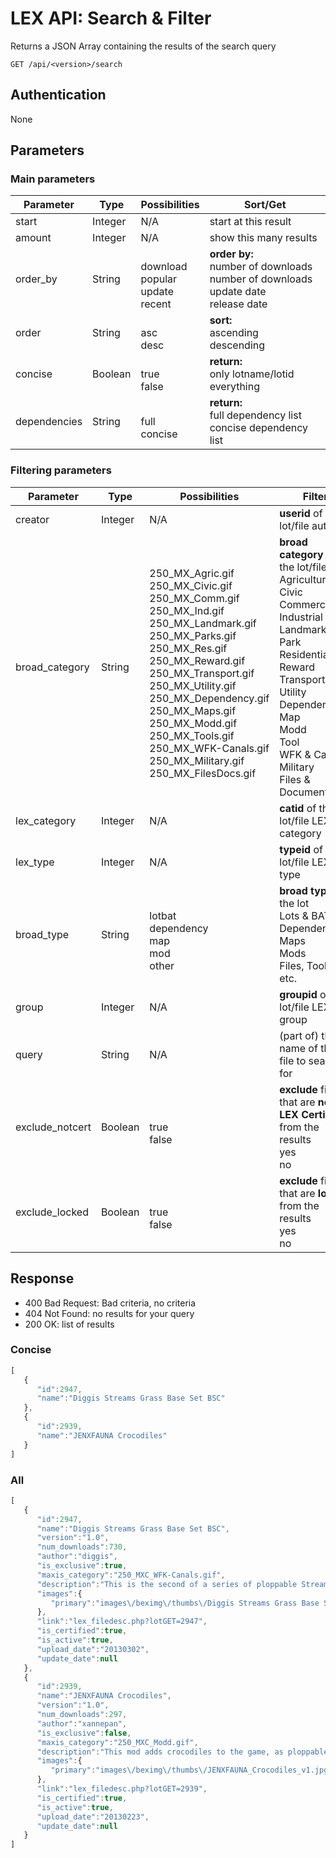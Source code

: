 # LEX API: Search & Filter

Returns a JSON Array containing the results of the search query

	GET /api/<version>/search

## Authentication
None

## Parameters

### Main parameters
| Parameter | Type | Possibilities | Sort/Get |
| --------- | ---- | --- | --- |
start | Integer | N/A | start at this result
amount | Integer | N/A | show this many results
| order_by | String | <br>download<br>popular<br>update<br>recent | **order by:**<br>number of downloads<br>number of downloads<br>update date<br>release date
order | String | <br>asc<br>desc | **sort:**<br>ascending<br>descending
concise | Boolean | <br>true<br>false | **return:**<br>only lotname/lotid<br>everything
dependencies | String | <br>full<br>concise | **return:**<br>full dependency list<br>concise dependency list


### Filtering parameters
| Parameter | Type | Possibilities | Filter |
| --- | --- | --- | --- |
creator | Integer | N/A | **userid** of the lot/file author
broad_category | String | <br>250_MX_Agric.gif<br>250_MX_Civic.gif<br>250_MX_Comm.gif<br>250_MX_Ind.gif<br>250_MX_Landmark.gif<br>250_MX_Parks.gif<br>250_MX_Res.gif<br>250_MX_Reward.gif<br>250_MX_Transport.gif<br>250_MX_Utility.gif<br>250_MX_Dependency.gif<br>250_MX_Maps.gif<br>250_MX_Modd.gif<br>250_MX_Tools.gif<br>250_MX_WFK-Canals.gif<br>250_MX_Military.gif<br>250_MX_FilesDocs.gif | **broad category** of the lot/file<br>Agriculture<br>Civic<br>Commercial<br>Industrial<br>Landmark<br>Park<br>Residential<br>Reward<br>Transportation<br>Utility<br>Dependency<br>Map<br>Modd<br>Tool<br>WFK & Canals<br>Military<br>Files & Documentation
lex_category | Integer | N/A | **catid** of the lot/file LEX category
lex_type | Integer | N/A | **typeid** of the lot/file LEX type
broad_type | String | <br>lotbat<br>dependency<br>map<br>mod<br>other | **broad type** of the lot<br>Lots & BATs<br>Dependencies<br>Maps<br>Mods<br>Files, Tools, etc.
group | Integer | N/A | **groupid** of the lot/file LEX group
query | String | N/A | (part of) the name of the file to search for
exclude_notcert | Boolean | <br>true<br>false | **exclude** files that are **not LEX Certified** from the results<br>yes<br>no
exclude_locked | Boolean | <br>true<br>false | **exclude** files that are **locked** from the results<br>yes<br>no

## Response
- 400 Bad Request: Bad criteria, no criteria
- 404 Not Found: no results for your query
- 200 OK: list of results

### Concise
```javascript
[
   {
      "id":2947,
      "name":"Diggis Streams Grass Base Set BSC"
   },
   {
      "id":2939,
      "name":"JENXFAUNA Crocodiles"
   }
]
```

### All
```javascript
[
   {
      "id":2947,
      "name":"Diggis Streams Grass Base Set BSC",
      "version":"1.0",
      "num_downloads":730,
      "author":"diggis",
      "is_exclusive":true,
      "maxis_category":"250_MXC_WFK-Canals.gif",
      "description":"This is the second of a series of ploppable Stream lots to match in with the SG\/CAL Canals water texture.",
      "images":{
         "primary":"images\/beximg\/thumbs\/Diggis Streams Grass Base Set BSC.jpg"
      },
      "link":"lex_filedesc.php?lotGET=2947",
      "is_certified":true,
      "is_active":true,
      "upload_date":"20130302",
      "update_date":null
   },
   {
      "id":2939,
      "name":"JENXFAUNA Crocodiles",
      "version":"1.0",
      "num_downloads":297,
      "author":"xannepan",
      "is_exclusive":false,
      "maxis_category":"250_MXC_Modd.gif",
      "description":"This mod adds crocodiles to the game, as ploppable LOT (park menu) and an animal brush (god menu).\r\nIt will take some time before the crocodiles appear on the lot. Hold down the shift key when using the brush to create more crocodiles.\r\nBoth the lot and the brush can be used on land and on water.\r\n\r\nINSTALLATION\r\nUnzip this file in your plugins folder or (preferably) a subfolder.\r\n\r\nDEPENDENCIES\r\nNone",
      "images":{
         "primary":"images\/beximg\/thumbs\/JENXFAUNA_Crocodiles_v1.jpg"
      },
      "link":"lex_filedesc.php?lotGET=2939",
      "is_certified":true,
      "is_active":true,
      "upload_date":"20130223",
      "update_date":null
   }
]
```